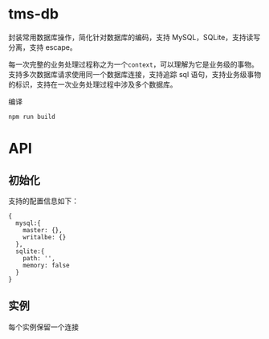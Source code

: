 # tms-db

封装常用数据库操作，简化针对数据库的编码，支持 MySQL，SQLite，支持读写分离，支持 escape。

每一次完整的业务处理过程称之为一个`context`，可以理解为它是业务级的事物。支持多次数据库请求使用同一个数据库连接，支持追踪 sql 语句，支持业务级事物的标识，支持在一次业务处理过程中涉及多个数据库。

编译

```
npm run build
```

# API

## 初始化

支持的配置信息如下：

```
{
  mysql:{
    master: {},
    writalbe: {}
  },
  sqlite:{
    path: '',
    memory: false
  }
}
```

## 实例

每个实例保留一个连接
